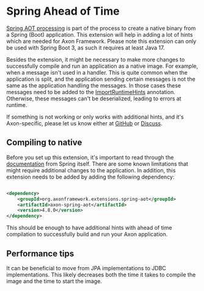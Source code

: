 # Spring Ahead of Time

[Spring AOT processing](https://docs.spring.io/spring-boot/docs/current/reference/html/native-image.html#native-image.introducing-graalvm-native-images.understanding-aot-processing)
is part of the process to create a native binary from a Spring (Boot) application. This extension will help in adding a
lot of hints which are needed for Axon Framework. Please note this extension can only be used with Spring Boot 3, as
such it requires at least Java 17.

Besides the extension, it might be necessary to make more changes to successfully compile and run an application as a native
image. For example, when a message isn't used in a handler. This is quite common when the application is split, and the
application sending certain messages is not the same as the application handling the messages. In those cases these
messages need to be added to
the [ImportRuntimeHints](https://docs.spring.io/spring-framework/docs/current/javadoc-api/org/springframework/context/annotation/ImportRuntimeHints.html)
annotation. Otherwise, these messages can't be deserialized, leading to errors at runtime.

If something is not working or only works with additional hints, and it's Axon-specific, please let us know either
at [GitHub](https://github.com/AxonFramework/extension-spring-aot/issues)
or [Discuss](https://discuss.axoniq.io/c/axonframework/).

## Compiling to native

Before you set up this extension, it's important to read through
the [documentation](https://docs.spring.io/spring-boot/docs/current/reference/html/native-image.html) from Spring
itself. There are some known limitations that might require additional changes to the application.
In addition, this extension needs to be added by adding the following dependency:

```xml

<dependency>
    <groupId>org.axonframework.extensions.spring-aot</groupId>
    <artifactId>axon-spring-aot</artifactId>
    <version>4.8.0</version>
</dependency>
```

This should be enough to have additional hints with ahead of time compilation to successfully build and run your Axon
application.

## Performance tips

It can be beneficial to move from JPA implementations to JDBC implementations. This likely decreases both the time it
takes to compile the image and the time to start the image.


